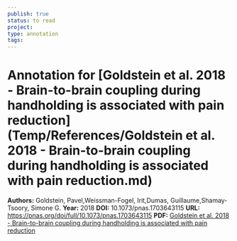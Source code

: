 ```yaml
---
publish: true
status: to read
project:
type: annotation
tags:
---
```

# Annotation for [Goldstein et al. 2018 - Brain-to-brain coupling during handholding is associated with pain reduction](Temp/References/Goldstein et al. 2018 - Brain-to-brain coupling during handholding is associated with pain reduction.md)

**Authors:** Goldstein, Pavel,Weissman-Fogel, Irit,Dumas, Guillaume,Shamay-Tsoory, Simone G.
**Year:** 2018
**DOI:** 10.1073/pnas.1703643115
**URL:** https://pnas.org/doi/full/10.1073/pnas.1703643115
**PDF:** [Goldstein et al. 2018 - Brain-to-brain coupling during handholding is associated with pain reduction](Papers/PDFs/Goldstein%20et%20al.%202018%20-%20Brain-to-brain%20coupling%20during%20handholding%20is%20associated%20with%20pain%20reduction.pdf)
